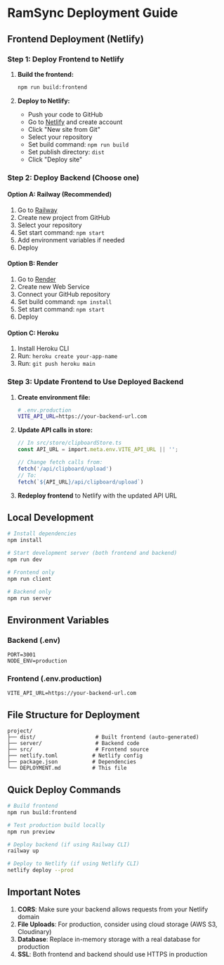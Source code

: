 # RamSync Deployment Guide

## Frontend Deployment (Netlify)

### Step 1: Deploy Frontend to Netlify

1. **Build the frontend:**
   ```bash
   npm run build:frontend
   ```

2. **Deploy to Netlify:**
   - Push your code to GitHub
   - Go to [Netlify](https://netlify.com) and create account
   - Click "New site from Git"
   - Select your repository
   - Set build command: `npm run build`
   - Set publish directory: `dist`
   - Click "Deploy site"

### Step 2: Deploy Backend (Choose one)

#### Option A: Railway (Recommended)
1. Go to [Railway](https://railway.app)
2. Create new project from GitHub
3. Select your repository
4. Set start command: `npm start`
5. Add environment variables if needed
6. Deploy

#### Option B: Render
1. Go to [Render](https://render.com)
2. Create new Web Service
3. Connect your GitHub repository
4. Set build command: `npm install`
5. Set start command: `npm start`
6. Deploy

#### Option C: Heroku
1. Install Heroku CLI
2. Run: `heroku create your-app-name`
3. Run: `git push heroku main`

### Step 3: Update Frontend to Use Deployed Backend

1. **Create environment file:**
   ```bash
   # .env.production
   VITE_API_URL=https://your-backend-url.com
   ```

2. **Update API calls in store:**
   ```typescript
   // In src/store/clipboardStore.ts
   const API_URL = import.meta.env.VITE_API_URL || '';
   
   // Change fetch calls from:
   fetch('/api/clipboard/upload')
   // To:
   fetch(`${API_URL}/api/clipboard/upload`)
   ```

3. **Redeploy frontend** to Netlify with the updated API URL

## Local Development

```bash
# Install dependencies
npm install

# Start development server (both frontend and backend)
npm run dev

# Frontend only
npm run client

# Backend only
npm run server
```

## Environment Variables

### Backend (.env)
```
PORT=3001
NODE_ENV=production
```

### Frontend (.env.production)
```
VITE_API_URL=https://your-backend-url.com
```

## File Structure for Deployment

```
project/
├── dist/                   # Built frontend (auto-generated)
├── server/                 # Backend code
├── src/                    # Frontend source
├── netlify.toml           # Netlify config
├── package.json           # Dependencies
└── DEPLOYMENT.md          # This file
```

## Quick Deploy Commands

```bash
# Build frontend
npm run build:frontend

# Test production build locally
npm run preview

# Deploy backend (if using Railway CLI)
railway up

# Deploy to Netlify (if using Netlify CLI)
netlify deploy --prod
```

## Important Notes

1. **CORS**: Make sure your backend allows requests from your Netlify domain
2. **File Uploads**: For production, consider using cloud storage (AWS S3, Cloudinary)
3. **Database**: Replace in-memory storage with a real database for production
4. **SSL**: Both frontend and backend should use HTTPS in production 